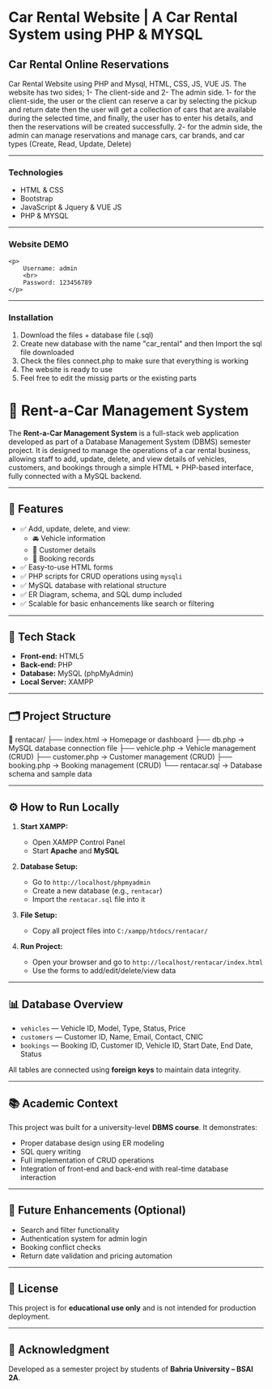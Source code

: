 <h1>Car Rental Website | A Car Rental System using PHP & MYSQL</h1>
<h2>Car Rental Online Reservations</h2>
<p>
Car Rental Website using PHP and Mysql, HTML, CSS, JS, VUE JS.
The website has two sides; 1- The client-side and 2- The admin side.
1- for the client-side, the user or the client can reserve a car by selecting the pickup and return date then the user will get a collection of cars that are available during the selected time, and finally, the user has to enter his details, and then the reservations will be created successfully.
2- for the admin side, the admin can manage reservations and manage cars, car brands, and car types (Create, Read, Update, Delete)	
</p>
<hr>
<div>
	<h3>Technologies</h3>
  	<ul>
		<li>HTML & CSS</li>
		<li>Bootstrap</li>
		<li>JavaScript & Jquery & VUE JS</li>
		<li>PHP & MYSQL</li>
	</ul>
</div>
<hr>
<div>
	<h3>Website DEMO</h3>
  	
	<p>
		Username: admin
		<br>
		Password: 123456789
	</p>
</div>
<hr>
<div>
	<h3>Installation</h3>
  	<ol>
		<li>Download the files + database file (.sql)</li>
		<li>Create new database with the name "car_rental" and then Import the sql file downloaded </li>
		<li>Check the files connect.php to make sure that everything is working</li>
		<li>The website is ready to use</li>
		<li>Feel free to edit the missig parts or the existing parts</li>
	</ol>
</div>

# 🚗 Rent-a-Car Management System

The **Rent-a-Car Management System** is a full-stack web application developed as part of a Database Management System (DBMS) semester project. It is designed to manage the operations of a car rental business, allowing staff to add, update, delete, and view details of vehicles, customers, and bookings through a simple HTML + PHP-based interface, fully connected with a MySQL backend.

---

## 📌 Features

- ✅ Add, update, delete, and view:
  - 🚘 Vehicle information
  - 👤 Customer details
  - 📆 Booking records
- ✅ Easy-to-use HTML forms
- ✅ PHP scripts for CRUD operations using `mysqli`
- ✅ MySQL database with relational structure
- ✅ ER Diagram, schema, and SQL dump included
- ✅ Scalable for basic enhancements like search or filtering

---

## 🧱 Tech Stack

- **Front-end:** HTML5
- **Back-end:** PHP
- **Database:** MySQL (phpMyAdmin)
- **Local Server:** XAMPP

---

## 🗂️ Project Structure

📁 rentacar/
├── index.html → Homepage or dashboard
├── db.php → MySQL database connection file
├── vehicle.php → Vehicle management (CRUD)
├── customer.php → Customer management (CRUD)
├── booking.php → Booking management (CRUD)
└── rentacar.sql → Database schema and sample data


---

## ⚙️ How to Run Locally

1. **Start XAMPP:**
   - Open XAMPP Control Panel
   - Start **Apache** and **MySQL**

2. **Database Setup:**
   - Go to `http://localhost/phpmyadmin`
   - Create a new database (e.g., `rentacar`)
   - Import the `rentacar.sql` file into it

3. **File Setup:**
   - Copy all project files into `C:/xampp/htdocs/rentacar/`

4. **Run Project:**
   - Open your browser and go to `http://localhost/rentacar/index.html`
   - Use the forms to add/edit/delete/view data

---

## 📊 Database Overview

- `vehicles` — Vehicle ID, Model, Type, Status, Price
- `customers` — Customer ID, Name, Email, Contact, CNIC
- `bookings` — Booking ID, Customer ID, Vehicle ID, Start Date, End Date, Status

All tables are connected using **foreign keys** to maintain data integrity.

---

## 📚 Academic Context

This project was built for a university-level **DBMS course**. It demonstrates:
- Proper database design using ER modeling
- SQL query writing
- Full implementation of CRUD operations
- Integration of front-end and back-end with real-time database interaction

---

## 🏁 Future Enhancements (Optional)

- Search and filter functionality
- Authentication system for admin login
- Booking conflict checks
- Return date validation and pricing automation

---

## 🧾 License

This project is for **educational use only** and is not intended for production deployment.

---

## 🙌 Acknowledgment

Developed as a semester project by students of **Bahria University – BSAI 2A**.
